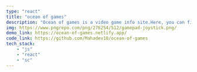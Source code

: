 ```yaml
---
type: "react"
title: "ocean of games"
description: "Ocean of games is a video game info site.Here, you can find news about latest video games ,upcoming video games and new video games.You, can also search and find in-depth info about your favourite game."
img: https://www.pngrepo.com/png/276254/512/gamepad-joystick.png/
demo_link: https://ocean-of-games.netlify.app/
code_link: https://github.com/Mahadev10/ocean-of-games
tech_stack: 
    - "js"
    - "react"
    - "sc"
---
```

